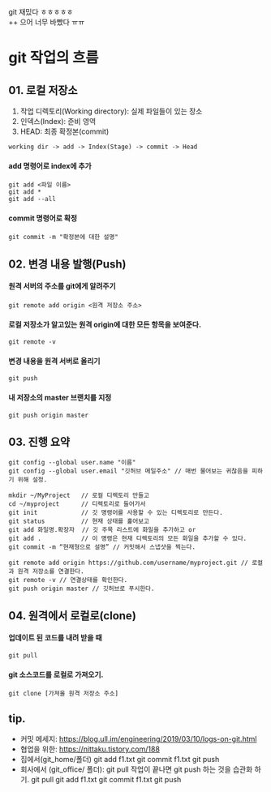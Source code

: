 git 재밌다 ㅎㅎㅎㅎㅎ  
++ 으어 너무 바빴다 ㅠㅠ

# git 작업의 흐름

## 01. 로컬 저장소
1. 작업 디렉토리(Working directory): 실제 파일들이 있는 장소
2. 인덱스(Index): 준비 영역
3. HEAD: 최종 확정본(commit)
```
working dir -> add -> Index(Stage) -> commit -> Head
```

#### add 명령어로 index에 추가
```
git add <파일 이름>
git add *
git add --all
```

#### commit 명령어로 확정
```
git commit -m "확정본에 대한 설명"
```


## 02. 변경 내용 발행(Push)
#### 원격 서버의 주소를 git에게 알려주기
```
git remote add origin <원격 저장소 주소>
```
#### 로컬 저장소가 알고있는 원격 origin에 대한 모든 항목을 보여준다.
```
git remote -v
```

#### 변경 내용을 원격 서버로 올리기
```
git push
```
#### 내 저장소의 master 브랜치를 지정
```
git push origin master
```

## 03. 진행 요약
```
git config --global user.name "이름"
git config --global user.email "깃허브 메일주소" // 매번 물어보는 귀찮음을 피하기 위해 설정.

mkdir ~/MyProject   // 로컬 디렉토리 만들고
cd ~/myproject      // 디렉토리로 들어가서
git init            // 깃 명령어를 사용할 수 있는 디렉토리로 만든다.
git status          // 현재 상태를 훑어보고
git add 화일명.확장자  // 깃 주목 리스트에 화일을 추가하고 or
git add .           // 이 명령은 현재 디렉토리의 모든 화일을 추가할 수 있다.
git commit -m “현재형으로 설명” // 커밋해서 스냅샷을 찍는다.

git remote add origin https://github.com/username/myproject.git // 로컬과 원격 저장소를 연결한다.
git remote -v // 연결상태를 확인한다.
git push origin master // 깃허브로 푸시한다.
```

## 04. 원격에서 로컬로(clone)
#### 업데이트 된 코드를 내려 받을 때
```
git pull
```

#### git 소스코드를 로컬로 가져오기.
```
git clone [가져올 원격 저장소 주소]
```

## tip. 
- 커밋 메세지:
https://blog.ull.im/engineering/2019/03/10/logs-on-git.html
- 협업을 위한:
https://nittaku.tistory.com/188
- 집에서(git_home/폴더)
git add f1.txt
git commit f1.txt
git push
- 회사에서 (git_office/ 폴더): git pull 작업이 끝나면 git push 하는 것을 습관화 하기.
git pull
git add f1.txt
git commit f1.txt
git push